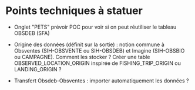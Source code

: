 # Points techniques à statuer

  * Onglet "PETS" prévoir POC pour voir si on peut réutiliser le tableau OBSDEB (SFA)

  * Origine des données (définit sur la sortie) : notion commune à Obsventes (SIH-OBSVENTE ou SIH-OBSDEB) et Imagine 
(SIH-OBSBIO ou CAMPAGNE). Comment les stocker ? Créer une table OBSERVED_LOCATION_ORIGIN inspirée de FISHING_TRIP_ORIGIN ou LANDING_ORIGIN ?

  * Transfert Obsdeb-Obsventes : importer automatiquement les données ? 